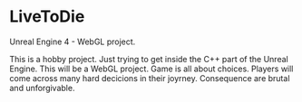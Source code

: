# LiveToDie
Unreal Engine 4 - WebGL project.

This is a hobby project. Just trying to get inside the C++ part of the Unreal Engine. This will be a WebGL project. Game is all about
choices. Players will come across many hard decicions in their joyrney. Consequence are brutal and unforgivable.
